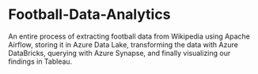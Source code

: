 # Football-Data-Analytics
An entire process of extracting football data from Wikipedia using Apache Airflow, storing it in Azure Data Lake, transforming the data with Azure DataBricks, querying with Azure Synapse, and finally visualizing our findings in Tableau. 
